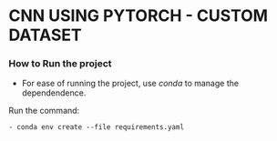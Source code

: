 # CNN USING PYTORCH - CUSTOM DATASET

### How to Run the project
- For ease of running the project, use *conda* to manage the dependendence.

Run the command:

    - conda env create --file requirements.yaml